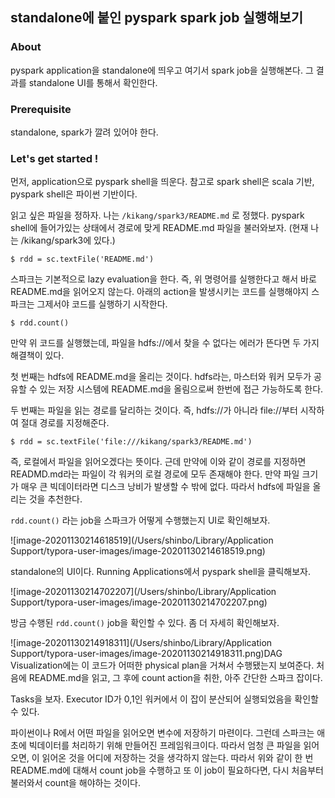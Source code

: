 ## standalone에 붙인 pyspark spark job 실행해보기



### About

pyspark application을 standalone에 띄우고 여기서 spark job을 실행해본다. 그 결과를 standalone UI를 통해서 확인한다.



### Prerequisite

standalone, spark가 깔려 있어야 한다.



### Let's get started !

먼저, application으로 pyspark shell을 띄운다. 참고로 spark shell은 scala 기반, pyspark shell은 파이썬 기반이다.

읽고 싶은 파일을 정하자. 나는 `/kikang/spark3/README.md` 로 정했다. pyspark shell에 들어가있는 상태에서 경로에 맞게 README.md 파일을 불러와보자. (현재 나는 /kikang/spark3에 있다.)

```
$ rdd = sc.textFile('README.md')
```

스파크는 기본적으로 lazy evaluation을 한다. 즉, 위 명령어를 실행한다고 해서 바로 README.md을 읽어오지 않는다. 아래의 action을 발생시키는 코드를 실행해야지 스파크는 그제서야 코드를 실행하기 시작한다.

```
$ rdd.count()
```

만약 위 코드를 실행했는데, 파일을 hdfs://에서 찾을 수 없다는 에러가 뜬다면 두 가지 해결책이 있다.

첫 번째는 hdfs에 README.md을 올리는 것이다. hdfs라는, 마스터와 워커 모두가 공유할 수 있는 저장 시스템에 README.md을 올림으로써 한번에 접근 가능하도록 한다.

두 번째는 파일을 읽는 경로를 달리하는 것이다. 즉, hdfs://가 아니라 file://부터 시작하여 절대 경로를 지정해준다.

```
$ rdd = sc.textFile('file:///kikang/spark3/README.md')
```

즉, 로컬에서 파일을 읽어오겠다는 뜻이다. 근데 만약에 이와 같이 경로를 지정하면 READMD.md라는 파일이 각 워커의 로컬 경로에 모두 존재해야 한다. 만약 파일 크기가 매우 큰 빅데이터라면 디스크 낭비가 발생할 수 밖에 없다. 따라서 hdfs에 파일을 올리는 것을 추천한다.

`rdd.count()` 라는 job을 스파크가 어떻게 수행했는지 UI로 확인해보자.



![image-20201130214618519](/Users/shinbo/Library/Application Support/typora-user-images/image-20201130214618519.png)

standalone의 UI이다. Running Applications에서 pyspark shell을 클릭해보자.

![image-20201130214702207](/Users/shinbo/Library/Application Support/typora-user-images/image-20201130214702207.png)

방금 수행된 `rdd.count()` job을 확인할 수 있다. 좀 더 자세히 확인해보자.



![image-20201130214918311](/Users/shinbo/Library/Application Support/typora-user-images/image-20201130214918311.png)DAG Visualization에는 이 코드가 어떠한 physical plan을 거쳐서 수행됐는지 보여준다. 처음에 README.md을 읽고, 그 후에 count action을 취한, 아주 간단한 스파크 잡이다.

Tasks을 보자. Executor ID가 0,1인 워커에서 이 잡이 분산되어 실행되었음을 확인할 수 있다.

파이썬이나 R에서 어떤 파일을 읽어오면 변수에 저장하기 마련이다. 그런데 스파크는 애초에 빅데이터를 처리하기 위해 만들어진 프레임워크이다. 따라서 엄청 큰 파일을 읽어오면, 이 읽어온 것을 어디에 저장하는 것을 생각하지 않는다. 따라서 위와 같이 한 번 README.md에 대해서 count job을 수행하고 또 이 job이 필요하다면, 다시 처음부터 불러와서 count을 해야하는 것이다.
